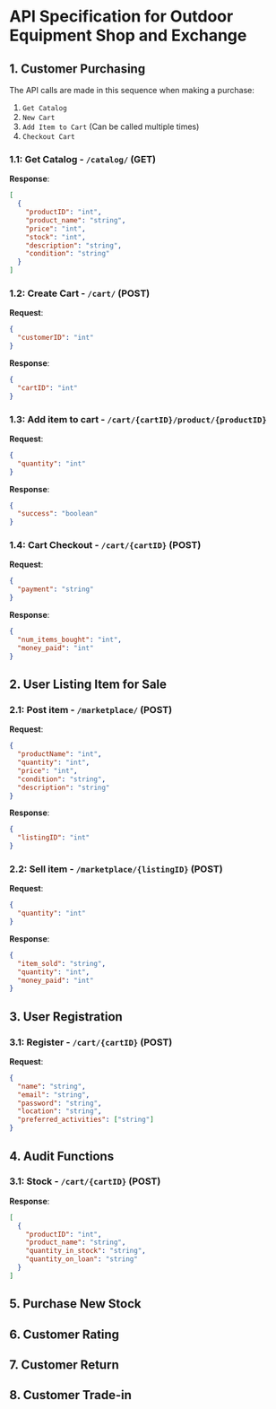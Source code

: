 # API Specification for Outdoor Equipment Shop and Exchange

## 1. Customer Purchasing
The API calls are made in this sequence when making a purchase:
1. `Get Catalog`
2. `New Cart`
3. `Add Item to Cart` (Can be called multiple times)
4. `Checkout Cart`

### 1.1: Get Catalog - `/catalog/` (GET)
**Response**:
```json
[
  {
    "productID": "int",
    "product_name": "string",
    "price": "int",
    "stock": "int",
    "description": "string",
    "condition": "string"
  }
]
```

### 1.2: Create Cart - `/cart/` (POST)
**Request**:
```json
{
  "customerID": "int"
}
```

**Response**:
```json
{
  "cartID": "int"
}
```

### 1.3: Add item to cart - `/cart/{cartID}/product/{productID}`
**Request**:
```json
{
  "quantity": "int"
}
```

**Response**:
```json
{
  "success": "boolean"
}
```

### 1.4: Cart Checkout - `/cart/{cartID}` (POST)
**Request**:
```json
{
  "payment": "string"
}
```

**Response**:
```json
{
  "num_items_bought": "int",
  "money_paid": "int"
}
``` 

## 2. User Listing Item for Sale
### 2.1: Post item - `/marketplace/` (POST)
**Request**:
```json
{
  "productName": "int",
  "quantity": "int",
  "price": "int",
  "condition": "string",
  "description": "string"
}
```

**Response**:
```json
{
  "listingID": "int"
}
```

### 2.2: Sell item - `/marketplace/{listingID}` (POST)
**Request**:
```json
{
  "quantity": "int"
}
```

**Response**:
```json
{
  "item_sold": "string",
  "quantity": "int",
  "money_paid": "int"
}
```


## 3. User Registration
### 3.1: Register - `/cart/{cartID}` (POST)
**Request**:
```json
{
  "name": "string",
  "email": "string",
  "password": "string",
  "location": "string",
  "preferred_activities": ["string"]
}
```

## 4. Audit Functions
### 3.1: Stock - `/cart/{cartID}` (POST)
**Response**:
```json
[
  {
    "productID": "int",
    "product_name": "string",
    "quantity_in_stock": "string",
    "quantity_on_loan": "string"
  }
]
```

## 5. Purchase New Stock

## 6. Customer Rating

## 7. Customer Return

## 8. Customer Trade-in
